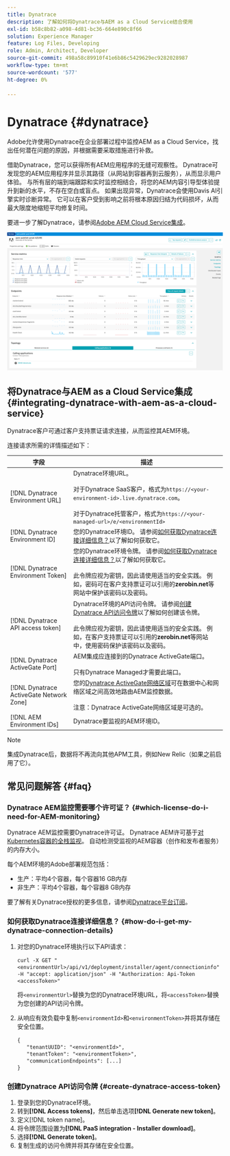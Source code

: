 ```yaml
---
title: Dynatrace
description: 了解如何将Dynatrace与AEM as a Cloud Service结合使用
exl-id: b58c8b82-a098-4d81-bc36-664e890c8f66
solution: Experience Manager
feature: Log Files, Developing
role: Admin, Architect, Developer
source-git-commit: 498a58c89910f41e6b86c5429629ec9282028987
workflow-type: tm+mt
source-wordcount: '577'
ht-degree: 0%

---
```


# Dynatrace {#dynatrace}

Adobe允许使用Dynatrace在企业部署过程中监控AEM as a Cloud Service，找出任何潜在问题的原因，并根据需要采取措施进行补救。

借助Dynatrace，您可以获得所有AEM应用程序的无缝可观察性。 Dynatrace可发现您的AEM应用程序并显示其路径（从网站到容器再到云服务），从而显示用户体验。 与所有层的端到端跟踪和实时监控相结合，将您的AEM内容引导型体验提升到新的水平，不存在空白或盲点。 如果出现异常，Dynatrace会使用Davis AI引擎实时诊断异常。 它可以在客户受到影响之前将根本原因归结为代码损坏，从而最大限度地缩短平均修复时间。

要进一步了解Dynatrace，请参阅[Adobe AEM Cloud Service集成](https://www.dynatrace.com/hub/detail/adobe-experience-manager-1/)。

![AEM作者和发布者性能指标](/help/implementing/cloud-manager/assets/dynatrace-performance-metrics.png)

## 将Dynatrace与AEM as a Cloud Service集成 {#integrating-dynatrace-with-aem-as-a-cloud-service}

Dynatrace客户可通过客户支持票证请求连接，从而监控其AEM环境。

连接请求所需的详情描述如下：

| **字段** | **描述** |
|---|---|
| [!DNL Dynatrace Environment URL] | Dynatrace环境URL。<br><br>对于Dynatrace SaaS客户，格式为`https://<your-environment-id>.live.dynatrace.com`。<br><br>对于Dynatrace托管客户，格式为`https://<your-managed-url>/e/<environmentId>` |
| [!DNL Dynatrace Environment ID] | 您的Dynatrace环境ID。 请参阅[如何获取Dynatrace连接详细信息？](#how-do-i-get-my-dynatrace-connection-details)以了解如何获取它。 |
| [!DNL Dynatrace Environment Token] | 您的Dynatrace环境令牌。 请参阅[如何获取Dynatrace连接详细信息？](#how-do-i-get-my-dynatrace-connection-details)以了解如何获取它。<br><br>此令牌应视为密钥，因此请使用适当的安全实践。 例如，密码可在客户支持票证可以引用的&#x200B;**zerobin.net**&#x200B;等网站中保护该密码以及密码。 |
| [!DNL Dynatrace API access token] | Dynatrace环境的API访问令牌。 请参阅[创建Dynatrace API访问令牌](#create-dynatrace-access-token)以了解如何创建该令牌。<br><br>此令牌应视为密钥，因此请使用适当的安全实践。 例如，在客户支持票证可以引用的&#x200B;**zerobin.net**&#x200B;等网站中，使用密码保护该密码以及密码。<br> |
| [!DNL Dynatrace ActiveGate Port] | AEM集成应连接到的Dynatrace ActiveGate端口。<br><br>只有Dynatrace Managed才需要此端口。 |
| [!DNL Dynatrace ActiveGate Network Zone] | 您的[Dynatrace ActiveGate网络区域](https://docs.dynatrace.com/docs/manage/network-zones)可在数据中心和网络区域之间高效地路由AEM监控数据。<br><br>注意：Dynatrace ActiveGate网络区域是可选的。 |
| [!DNL AEM Environment IDs] | Dynatrace要监视的AEM环境ID。 |

>[!NOTE]
>
>集成Dynatrace后，数据将不再流向其他APM工具，例如New Relic（如果之前启用了它）。

## 常见问题解答 {#faq}

### Dynatrace AEM监控需要哪个许可证？ {#which-license-do-i-need-for-AEM-monitoring}

Dynatrace AEM监控需要Dynatrace许可证。 Dynatrace AEM许可基于[对Kubernetes容器的全栈监视](https://docs.dynatrace.com/docs/shortlink/dps-hosts#gib-hour-calculation-for-containers-and-application-only-monitoring)。 自动检测受监视的AEM容器（创作和发布者服务）的内存大小。

每个AEM环境的Adobe部署规范包括：

* 生产：平均4个容器，每个容器16 GB内存
* 非生产：平均4个容器，每个容器8 GB内存

要了解有关Dynatrace授权的更多信息，请参阅[Dynatrace平台订阅](https://docs.dynatrace.com/docs/shortlink/dynatrace-platform-subscription)。

### 如何获取Dynatrace连接详细信息？ {#how-do-i-get-my-dynatrace-connection-details}

1. 对您的Dynatrace环境执行以下API请求：

   ```
   curl -X GET "<environmentUrl>/api/v1/deployment/installer/agent/connectioninfo" -H "accept: application/json" -H "Authorization: Api-Token <accessToken>"
   ```


   将`<environmentUrl>`替换为您的Dynatrace环境URL，将`<accessToken>`替换为您创建的API访问令牌。

1. 从响应有效负载中复制`<environmentId>`和`<environmentToken>`并将其存储在安全位置。

   ```
   {
      "tenantUUID": "<environmentId>",
      "tenantToken": "<environmentToken>",
      "communicationEndpoints": [...]
   }
   ```

### 创建Dynatrace API访问令牌 {#create-dynatrace-access-token}

1. 登录到您的Dynatrace环境。
1. 转到&#x200B;**[!DNL Access tokens]**，然后单击选项&#x200B;**[!DNL Generate new token]**。
1. 定义[!DNL token name]。
1. 将令牌范围设置为&#x200B;**[!DNL PaaS integration - Installer download]**。
1. 选择&#x200B;**[!DNL Generate token]**。
1. 复制生成的访问令牌并将其存储在安全位置。





